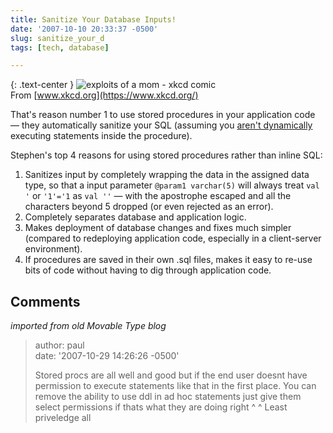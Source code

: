 ```yaml
---
title: Sanitize Your Database Inputs!
date: '2007-10-10 20:33:37 -0500'
slug: sanitize_your_d
tags: [tech, database]

---
```


{: .text-center }
![exploits of a mom - xkcd comic](https://imgs.xkcd.com/comics/exploits_of_a_mom.png)<br>
From [www.xkcd.org](https://www.xkcd.org/)

That's reason number 1 to use  stored procedures in your application code
&mdash; they automatically sanitize your SQL (assuming you [aren't
dynamically](http://www.owasp.org/index.php/Testing_for_SQL_Injection#Stored_Procedure_Injection) executing  statements inside the procedure).

Stephen's top 4 reasons for using stored procedures rather than inline SQL:

<!-- truncate -->

1. Sanitizes input by completely wrapping the data in the assigned data type, so
   that a input parameter `@param1 varchar(5)` will always treat `val '` or
   `'1'='1` as `val ''` &mdash; with the apostrophe escaped and all the
   characters beyond 5 dropped (or even rejected as an error).
1. Completely separates database and application logic.
1. Makes deployment of database changes and fixes much simpler (compared to
   redeploying application code, especially in a client-server environment).
1. If procedures are saved in their own .sql files, makes it easy to re-use bits
   of code without having to dig through application code.

## Comments

_imported from old Movable Type blog_

> author: paul\
> date: '2007-10-29 14:26:26 -0500'
>
> Stored procs are all well and good  but if the  end user doesnt have
> permission to execute  statements like that in the first place. You can remove
> the ability to use ddl in ad hoc statements just give them select permissions
> if thats what they are  doing right ^ ^ Least priveledge all
